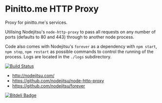 Pinitto.me HTTP Proxy
======================

Proxy for pinitto.me's services.

Utilising Nodejitsu's ```node-http-proxy``` to pass all requests on any number of ports (defaults to 80 and 443) through to another node process. 

Code also comes with Nodejitsu's ```forever``` as a dependency with ```npm start```, ```npm stop```, ```npm restart``` as possible commands to control the running of the process. Logs are located in the ```./logs``` subdirectory.

[![Build Status](https://travis-ci.org/pinittome/proxy.png?branch=master)](https://travis-ci.org/pinittome/proxy)

* http://nodejitsu.com/
* https://github.com/nodejitsu/node-http-proxy
* https://github.com/nodejitsu/forever


[![Bitdeli Badge](https://d2weczhvl823v0.cloudfront.net/pinittome/proxy/trend.png)](https://bitdeli.com/free "Bitdeli Badge")

